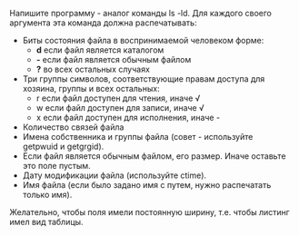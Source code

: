 Напишите программу - аналог команды ls -ld. Для каждого своего аргумента эта команда должна распечатывать:

- Биты состояния файла в воспринимаемой человеком форме:
    - **d** если файл является каталогом
    - **-** если файл является обычным файлом
    - **?** во всех остальных случаях
- Три группы символов, соответствующие правам доступа для хозяина, группы и всех остальных:
    - r если файл доступен для чтения, иначе √
    - w если файл доступен для записи, иначе √
    - x если файл доступен для исполнения, иначе -
- Количество связей файла
- Имена собственника и группы файла (совет - используйте getpwuid и getgrgid).
- Если файл является обычным файлом, его размер. Иначе оставьте это поле пустым.
- Дату модификации файла (используйте ctime).
- Имя файла (если было задано имя с путем, нужно распечатать только имя).

Желательно, чтобы поля имели постоянную ширину, т.е. чтобы листинг имел вид таблицы.
